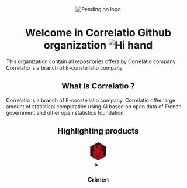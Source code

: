 <div align="center">
    <img src="https://avatars.githubusercontent.com/u/115875212?s=400&v=4" alt="Pending on logo" height="150"/>
    <h1>
        Welcome in Correlatio Github organization
    <img src="https://media.giphy.com/media/hvRJCLFzcasrR4ia7z/giphy.gif" alt="Hi hand" width="30px"/>
    </h1>
</div>

<p style="text-align: left; text-justify: auto">
    This organization contain all repositories offers by Correlatio company. Correlatio is a branch of E-constellatio company. 
</p>
<h2 align="center">
    What is Correlatio ?
</h2>
<p style="text-align: left; text-justify: auto">
    Correlatio is a branch of E-constellatio company. Correlatio offer large amount of statistical computation using AI based on open data of French government and other open statistics foundation.
</p>
<div align="center">
    <h2>
        Highlighting products
    </h2>
</div>

<div align="center">
    <img src="https://github.com/E-constellatio/Resources/blob/master/icons/Correlatio/Crimen/Crimen.svg" height="50"/>
    <details>
        <summary><h3>Crimen</h3></summary>
        <div align="left">
            <p>Crimen is a website in which you put your address and it will compute the probability that your house is bulgarized.</p>
        </div>
    </details>
</div>

